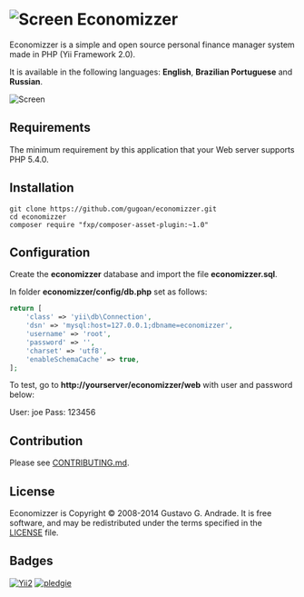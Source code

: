 ![Screen](https://raw.github.com/gugoan/economizzer/master/web/images/favicon-32x32.png) Economizzer
=================================

Economizzer is a simple and open source personal finance manager system made in PHP (Yii Framework 2.0).

It is available in the following languages: **English**, **Brazilian Portuguese** and **Russian**.

![Screen](https://raw.github.com/gugoan/economizzer/master/web/images/screen.png)



Requirements
------------

The minimum requirement by this application that your Web server supports PHP 5.4.0.


Installation
------------

~~~
git clone https://github.com/gugoan/economizzer.git
cd economizzer
composer require "fxp/composer-asset-plugin:~1.0"
~~~


Configuration
-------------

Create the **economizzer** database and import the file **economizzer.sql**.

In folder **economizzer/config/db.php** set as follows:

```php
return [
    'class' => 'yii\db\Connection',
    'dsn' => 'mysql:host=127.0.0.1;dbname=economizzer',
    'username' => 'root',
    'password' => '',
    'charset' => 'utf8',
    'enableSchemaCache' => true,
];
```

To test, go to **http://yourserver/economizzer/web** with user and password below:

User: joe
Pass: 123456


Contribution
-------------

Please see [CONTRIBUTING.md](CONTRIBUTING.md).


License
-------------

Economizzer is Copyright © 2008-2014 Gustavo G. Andrade. 
It is free software, and may be redistributed under the terms specified in the
[LICENSE]() file.


Badges
-------------

[![Yii2](https://img.shields.io/badge/Powered_by-Yii_Framework-green.svg?style=flat)](http://www.yiiframework.com/)
[![pledgie](https://pledgie.com/campaigns/30857.png?skin_name=chrome)](https://pledgie.com/campaigns/30857/)